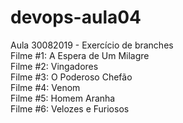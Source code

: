 # devops-aula04
Aula 30082019 - Exercício de branches</br>
Filme #1: A Espera de Um Milagre</br>
Filme #2: Vingadores</br>
Filme #3: O Poderoso Chefão</br>
Filme #4: Venom</br>
Filme #5: Homem Aranha</br>
Filme #6: Velozes e Furiosos</br>
